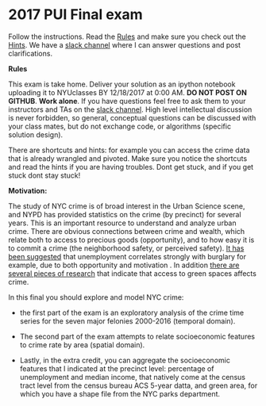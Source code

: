 # 2017 PUI Final exam

Follow the instructions. Read the [Rules](PUI2017final_RULES.ipynb) and make sure you check out the [Hints](https://docs.google.com/document/d/1lXM07wQsbxXKfCbWYP6RJlDqFOl0E1LWWzLVJ0bEmAM/edit?usp=sharing). We have a [slack channel](https://puifinal.slack.com/) where I can answer questions and post clarifications.

**Rules** 

This exam is take home. Deliver your solution as an ipython notebook uploading it to NYUclasses BY 12/18/2017 at 0:00 AM. **DO NOT POST ON GITHUB**. **Work alone**. If you have questions feel free to ask them to your instructors and TAs on the [slack channel](https://puifinal.slack.com/). High level intellectual discussion is never forbidden, so general, conceptual questions can be discussed with your class mates, but do not exchange code, or algorithms (specific solution design).

There are shortcuts and hints: for example you can access the crime data that is already wrangled and pivoted. Make sure you notice the shortcuts and read the hints if you are having troubles. Dont get stuck, and if you get stuck dont stay stuck!

**Motivation:**

The study of NYC crime is of broad interest in the Urban Science scene, and NYPD has provided statistics on the crime (by precinct) for several years. This is an important resource to understand and analyze urban crime. There are obvious connections between crime and wealth, which relate both to access to precious goods (opportunity), and to how easy it is to commit a crime (the neighborhood safety, or perceived safety). [It has been suggested](https://journalistsresource.org/studies/government/criminal-justice/unemployment-property-crime-burglary) that unemployment correlates strongly with burglary for example, due to both opportunity and motivation . In addition [there are several pieces of research](https://www.citylab.com/solutions/2016/04/vacant-lots-green-space-crime-research-statistics/476040/) that indicate that access to green spaces affects crime.

In this final you should explore and model NYC crime: 

- the first part of the exam is an exploratory analysis of the crime time series for the seven major felonies 2000-2016 (temporal domain). 

- The second part of the exam attempts to relate socioeconomic features to crime rate by area (spatial domain).

- Lastly, in the  extra credit, you can aggregate the socioeconomic features that I indicated at the precinct level: percentage of unemployment and median income, that natively come at the census tract level from the census bureau ACS 5-year datta, and green area, for which you have a shape file from the NYC parks department.
